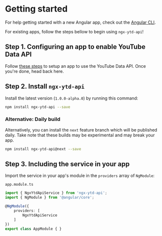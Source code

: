 # Getting started

For help getting started with a new Angular app, check out the [Angular CLI](https://cli.angular.io).

For existing apps, follow the steps bellow to begin using `ngx-ytd-api`!

## Step 1. Configuring an app to enable YouTube Data API

Follow [these steps](https://developers.google.com/youtube/v3/getting-started#before-you-start) to setup an app to use the YouTube Data API. Once you're done, head back here.

## Step 2. Install `ngx-ytd-api`

Install the latest version (`1.0.0-alpha.0`) by running this command:

```bash
npm install ngx-ytd-api --save
```

### Alternative: Daily build

Alternatively, you can install the `next` feature branch which will be published daily. Take note that these builds may be experimental and may break your app.

```bash
npm install ngx-ytd-api@next --save
```

## Step 3. Including the service in your app

Import the service in your app's module in the `providers` array of `NgModule`:

`app.module.ts`

```typescript
import { NgxYtdApiService } from 'ngx-ytd-api';
import { NgModule } from '@angular/core';

@NgModule({
	providers: [
		NgxYtdApiService
	]
})
export class AppModule { }
```
